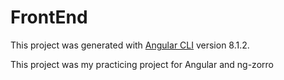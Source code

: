 # FrontEnd

This project was generated with [Angular CLI](https://github.com/angular/angular-cli) version 8.1.2.

This project was my practicing project for Angular and ng-zorro
